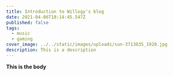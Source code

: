 ```yaml
---
title: Introduction to Willogy's blog
date: 2021-04-06T18:14:45.547Z
published: false
tags:
  - music
  - gaming
cover_image: ../../static/images/uploads/sun-3713835_1920.jpg
description: This is a description
---
```

**This is the body**